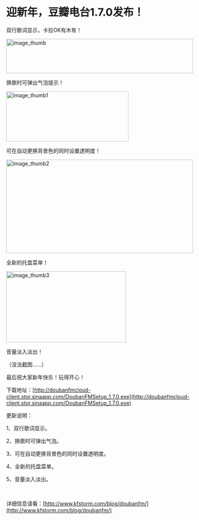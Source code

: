 # 迎新年，豆瓣电台1.7.0发布！

双行歌词显示，卡拉OK有木有！

[<img style="background-image: none; border-bottom: 0px; border-left: 0px; padding-left: 0px; padding-right: 0px; display: inline; border-top: 0px; border-right: 0px; padding-top: 0px" title="image_thumb" border="0" alt="image_thumb" src="/attachment/upblog/images/4efd2583f172_F4A5/image_thumb_thumb.jpg" width="500" height="92" />](/attachment/upblog/images/4efd2583f172_F4A5/image_thumb.jpg)

换歌时可弹出气泡提示！

[<img style="background-image: none; border-bottom: 0px; border-left: 0px; padding-left: 0px; padding-right: 0px; display: inline; border-top: 0px; border-right: 0px; padding-top: 0px" title="image_thumb1" border="0" alt="image_thumb1" src="/attachment/upblog/images/4efd2583f172_F4A5/image_thumb1_thumb.jpg" width="327" height="134" />](/attachment/upblog/images/4efd2583f172_F4A5/image_thumb1.jpg)

可在自动更换背景色的同时设置透明度！

[<img style="background-image: none; border-bottom: 0px; border-left: 0px; padding-left: 0px; padding-right: 0px; display: inline; border-top: 0px; border-right: 0px; padding-top: 0px" title="image_thumb2" border="0" alt="image_thumb2" src="/attachment/upblog/images/4efd2583f172_F4A5/image_thumb2_thumb.jpg" width="500" height="250" />](/attachment/upblog/images/4efd2583f172_F4A5/image_thumb2.jpg)

全新的托盘菜单！

[<img style="background-image: none; border-bottom: 0px; border-left: 0px; padding-left: 0px; padding-right: 0px; display: inline; border-top: 0px; border-right: 0px; padding-top: 0px" title="image_thumb3" border="0" alt="image_thumb3" src="/attachment/upblog/images/4efd2583f172_F4A5/image_thumb3_thumb.jpg" width="320" height="190" />](/attachment/upblog/images/4efd2583f172_F4A5/image_thumb3.jpg)

音量淡入淡出！

（没法截图……）

最后祝大家新年快乐！玩得开心！

下载地址：[http://doubanfmcloud-client.stor.sinaapp.com/DoubanFMSetup_1.7.0.exe](http://doubanfmcloud-client.stor.sinaapp.com/DoubanFMSetup_1.7.0.exe)

更新说明：

1、双行歌词显示。

2、换歌时可弹出气泡。

3、可在自动更换背景色的同时设置透明度。

4、全新的托盘菜单。

5、音量淡入淡出。

&#160;

详细信息请看：[http://www.kfstorm.com/blog/doubanfm/](http://www.kfstorm.com/blog/doubanfm/)
